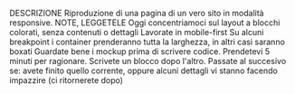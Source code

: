  DESCRIZIONE
Riproduzione di una pagina di un vero sito in modalità responsive.
NOTE, LEGGETELE
Oggi concentriamoci sul layout a blocchi colorati, senza contenuti o dettagli
Lavorate in mobile-first
Su alcuni breakpoint i container prenderanno tutta la larghezza, in altri casi saranno boxati
Guardate bene i mockup prima di scrivere codice. Prendetevi 5 minuti per ragionare.
Scrivete un blocco dopo l'altro. Passate al succesivo se: avete finito quello corrente, oppure alcuni dettagli vi stanno facendo impazzire (ci ritornerete dopo)
